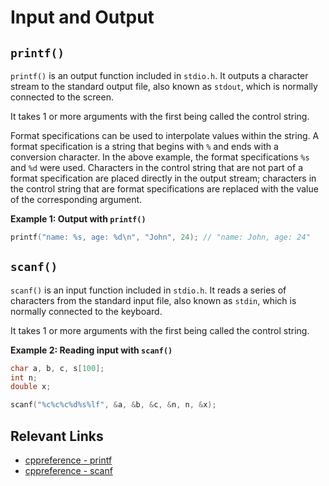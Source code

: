 # Input and Output

## `printf()`
`printf()` is an output function included in `stdio.h`. It outputs a character
stream to the standard output file, also known as `stdout`, which is normally
connected to the screen.

It takes 1 or more arguments with the first being called the control string.

Format specifications can be used to interpolate values within the string. A
format specification is a string that begins with `%` and ends with a conversion
character. In the above example, the format specifications `%s` and `%d` were used. 
Characters in the control string that are not part of a format specification are 
placed directly in the output stream; characters in the control string that are 
format specifications are replaced with the value of the corresponding argument.

**Example 1: Output with `printf()`**
```c
printf("name: %s, age: %d\n", "John", 24); // "name: John, age: 24"
```

## `scanf()`
`scanf()` is an input function included in `stdio.h`. It reads a series of characters
from the standard input file, also known as `stdin`, which is normally connected
to the keyboard.

It takes 1 or more arguments with the first being called the control string.

**Example 2: Reading input with `scanf()`**
```c
char a, b, c, s[100];
int n;
double x;

scanf("%c%c%c%d%s%lf", &a, &b, &c, &n, n, &x);
```

## Relevant Links
- [cppreference - printf](https://en.cppreference.com/w/c/io/fprintf)
- [cppreference - scanf](https://en.cppreference.com/w/c/io/fscanf)
